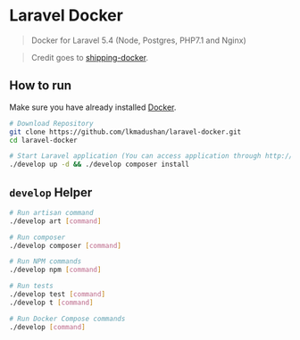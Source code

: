 # Laravel Docker

> Docker for Laravel 5.4 (Node, Postgres, PHP7.1 and Nginx)

> Credit goes to [shipping-docker](https://github.com/shipping-docker).

## How to run

Make sure you have already installed [Docker](https://www.docker.com).

```bash
# Download Repository
git clone https://github.com/lkmadushan/laravel-docker.git
cd laravel-docker

# Start Laravel application (You can access application through http://localhost)
./develop up -d && ./develop composer install
```

## `develop` Helper

```bash
# Run artisan command
./develop art [command]

# Run composer
./develop composer [command]

# Run NPM commands
./develop npm [command]

# Run tests
./develop test [command]
./develop t [command]

# Run Docker Compose commands
./develop [command]
```

